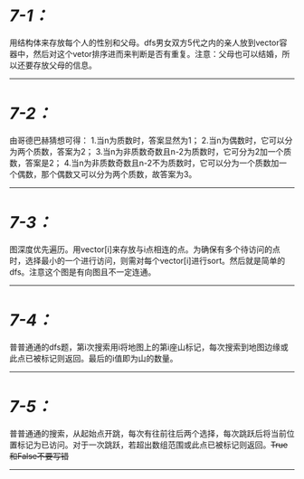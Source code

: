 # ***7-1：***
用结构体来存放每个人的性别和父母。dfs男女双方5代之内的亲人放到vector容器中，然后对这个vetor排序进而来判断是否有重复。注意：父母也可以结婚，所以还要存放父母的信息。
***
# ***7-2：***
由哥德巴赫猜想可得：
1.当n为质数时，答案显然为1；
2.当n为偶数时，它可以分为两个质数，答案为2；
3.当n为非质数奇数且n-2为质数时，它可分为2加一个质数，答案是2；
4.当n为非质数奇数且n-2不为质数时，它可以分为一个质数加一个偶数，那个偶数又可以分为两个质数，故答案为3。
***
# ***7-3：***
图深度优先遍历。用vector[i]来存放与i点相连的点。为确保有多个待访问的点时，选择最小的一个进行访问，则需对每个vector[i]进行sort。然后就是简单的dfs。注意这个图是有向图且不一定连通。
***
# ***7-4：***
普普通通的dfs题，第i次搜索用i将地图上的第i座山标记，每次搜索到地图边缘或此点已被标记则返回。最后的i值即为山的数量。
***
# ***7-5：***
普普通通的搜索，从起始点开跳，每次有往前往后两个选择，每次跳跃后将当前位置标记为已访问。对于一次跳跃，若超出数组范围或此点已被标记则返回。~~True和False不要写错~~
***